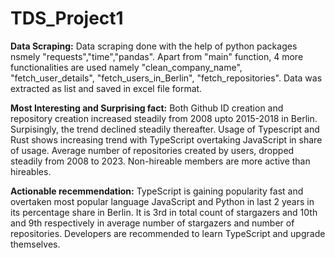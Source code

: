 # TDS_Project1

**Data Scraping:**
Data scraping done with the help of python packages nsmely "requests","time","pandas". Apart from "main" function, 4 more functionalities are used namely "clean_company_name", "fetch_user_details", "fetch_users_in_Berlin", "fetch_repositories". Data was extracted as list and saved in excel file format.
  
**Most Interesting and Surprising fact:**
Both Github ID creation and repository creation increased steadily from 2008 upto 2015-2018 in Berlin. Surpisingly, the trend declined steadily thereafter. Usage of Typescript and Rust shows increasing trend with TypeScript overtaking JavaScript in share of usage. Average number of repositories created by users, dropped steadily from 2008 to 2023. Non-hireable members are more active than hireables.

**Actionable recemmendation:**
TypeScript is gaining popularity fast and overtaken most popular language JavaScript and Python in last 2 years in its percentage share in Berlin. It is 3rd in total count of stargazers and 10th and 9th respectively in average number of stargazers and number of repositories. Developers are recommended to learn TypeScript and upgrade themselves.
